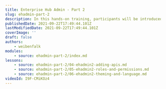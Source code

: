 ```yaml
---
title: Enterprise Hub Admin - Part 2
slug: ehadmin-part-2
description: In this hands-on training, participants will be introduced to RapidAPI Enterprise Hub concepts and administration tasks. All topics will be reinforced with administration-focussed labs.
publishedDate: 2021-09-22T17:49:44.101Z
lastModifiedDate: 2021-09-22T17:49:44.101Z
coverImage: ''
draft: false
authors:
    - weibenfalk
modules:
    - source: ehadmin-part-2/index.md
lessons:
    - source: ehadmin-part-2/04-ehadmin2-adding-apis.md
    - source: ehadmin-part-2/05-ehadmin2-roles-and-permissions.md
    - source: ehadmin-part-2/06-ehadmin2-theming-and-language.md
videoId: I9F-CMiKOz4
---
```

